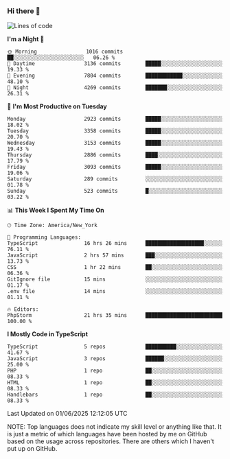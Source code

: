 ### Hi there 👋

<!--
**LynxJinxxy/LynxJinxxy** is a ✨ _special_ ✨ repository because its `README.md` (this file) appears on your GitHub profile.

Here are some ideas to get you started:

- 🔭 I’m currently working on ...
- 🌱 I’m currently learning ...
- 👯 I’m looking to collaborate on ...
- 🤔 I’m looking for help with ...
- 💬 Ask me about ...
- 📫 How to reach me: ...
- 😄 Pronouns: ...
- ⚡ Fun fact: ...
-->

<!--START_SECTION:waka-->
![Lines of code](https://img.shields.io/badge/From%20Hello%20World%20I%27ve%20Written-24.8%20million%20lines%20of%20code-blue)

**I'm a Night 🦉** 

```text
🌞 Morning                1016 commits        ██░░░░░░░░░░░░░░░░░░░░░░░   06.26 % 
🌆 Daytime                3136 commits        █████░░░░░░░░░░░░░░░░░░░░   19.33 % 
🌃 Evening                7804 commits        ████████████░░░░░░░░░░░░░   48.10 % 
🌙 Night                  4269 commits        ███████░░░░░░░░░░░░░░░░░░   26.31 % 
```
📅 **I'm Most Productive on Tuesday** 

```text
Monday                   2923 commits        █████░░░░░░░░░░░░░░░░░░░░   18.02 % 
Tuesday                  3358 commits        █████░░░░░░░░░░░░░░░░░░░░   20.70 % 
Wednesday                3153 commits        █████░░░░░░░░░░░░░░░░░░░░   19.43 % 
Thursday                 2886 commits        ████░░░░░░░░░░░░░░░░░░░░░   17.79 % 
Friday                   3093 commits        █████░░░░░░░░░░░░░░░░░░░░   19.06 % 
Saturday                 289 commits         ░░░░░░░░░░░░░░░░░░░░░░░░░   01.78 % 
Sunday                   523 commits         █░░░░░░░░░░░░░░░░░░░░░░░░   03.22 % 
```


📊 **This Week I Spent My Time On** 

```text
🕑︎ Time Zone: America/New_York

💬 Programming Languages: 
TypeScript               16 hrs 26 mins      ███████████████████░░░░░░   76.11 % 
JavaScript               2 hrs 57 mins       ███░░░░░░░░░░░░░░░░░░░░░░   13.73 % 
CSS                      1 hr 22 mins        ██░░░░░░░░░░░░░░░░░░░░░░░   06.36 % 
GitIgnore file           15 mins             ░░░░░░░░░░░░░░░░░░░░░░░░░   01.17 % 
.env file                14 mins             ░░░░░░░░░░░░░░░░░░░░░░░░░   01.11 % 

🔥 Editors: 
PhpStorm                 21 hrs 35 mins      █████████████████████████   100.00 % 
```

**I Mostly Code in TypeScript** 

```text
TypeScript               5 repos             ██████████░░░░░░░░░░░░░░░   41.67 % 
JavaScript               3 repos             ██████░░░░░░░░░░░░░░░░░░░   25.00 % 
PHP                      1 repo              ██░░░░░░░░░░░░░░░░░░░░░░░   08.33 % 
HTML                     1 repo              ██░░░░░░░░░░░░░░░░░░░░░░░   08.33 % 
Handlebars               1 repo              ██░░░░░░░░░░░░░░░░░░░░░░░   08.33 % 
```




 Last Updated on 01/06/2025 12:12:05 UTC
<!--END_SECTION:waka-->
NOTE: Top languages does not indicate my skill level or anything like that. It is just a metric of which languages have been hosted by me on GitHub based on the usage across repositories. There are others which I haven't put up on GitHub.
